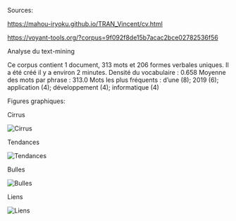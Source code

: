 Sources: 

https://mahou-iryoku.github.io/TRAN_Vincent/cv.html

https://voyant-tools.org/?corpus=9f092f8de15b7acac2bce02782536f56

Analyse du text-mining 

Ce corpus contient 1 document, 313 mots et 206 formes verbales uniques. 
Il a été créé il y a environ 2 minutes.
Densité du vocabulaire : 0.658
Moyenne des mots par phrase : 313.0
Mots les plus fréquents : d’une (8); 2019 (6); application (4); développement (4); informatique (4)

Figures graphiques:

Cirrus

![Cirrus](https://user-images.githubusercontent.com/73304946/108704307-1ce8ac80-750c-11eb-81b0-cd126ab50fd7.png)

Tendances

![Tendances](https://user-images.githubusercontent.com/73304946/108705306-6ab1e480-750d-11eb-9ac7-7e824a02fd1f.PNG)

Bulles

![Bulles](https://user-images.githubusercontent.com/73304946/108705303-6ab1e480-750d-11eb-8fd9-a14736e4c32e.PNG)

Liens

![Liens](https://user-images.githubusercontent.com/73304946/108704941-f5461400-750c-11eb-85eb-b4c8563da15f.png)
